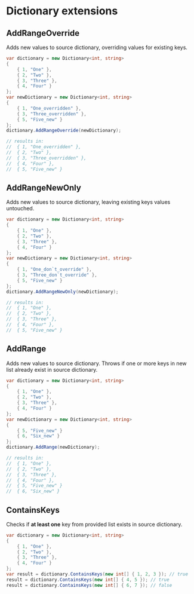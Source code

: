# Dictionary extensions

## AddRangeOverride

Adds new values to source dictionary, overriding values for existing keys.

```csharp
var dictionary = new Dictionary<int, string>
{
    { 1, "One" },
    { 2, "Two" },
    { 3, "Three" },
    { 4, "Four" }
};
var newDictionary = new Dictionary<int, string>
{
    { 1, "One_overridden" },
    { 3, "Three_overridden" },
    { 5, "Five_new" }
};
dictionary.AddRangeOverride(newDictionary);

// results in:
//  { 1, "One_overridden" },
//  { 2, "Two" },
//  { 3, "Three_overridden" },
//  { 4, "Four" },
//  { 5, "Five_new" }
```

## AddRangeNewOnly

Adds new values to source dictionary, leaving existing keys values untouched.

```csharp
var dictionary = new Dictionary<int, string>
{
    { 1, "One" },
    { 2, "Two" },
    { 3, "Three" },
    { 4, "Four" }
};
var newDictionary = new Dictionary<int, string>
{
    { 1, "One_don`t_override" },
    { 3, "Three_don`t_override" },
    { 5, "Five_new" }
};
dictionary.AddRangeNewOnly(newDictionary);

// results in:
//  { 1, "One" },
//  { 2, "Two" },
//  { 3, "Three" },
//  { 4, "Four" },
//  { 5, "Five_new" }
```

## AddRange

Adds new values to source dictionary. Throws if one or more keys in new list already exist in source dictionary.

```csharp
var dictionary = new Dictionary<int, string>
{
    { 1, "One" },
    { 2, "Two" },
    { 3, "Three" },
    { 4, "Four" }
};
var newDictionary = new Dictionary<int, string>
{
    { 5, "Five_new" }
    { 6, "Six_new" }
};
dictionary.AddRange(newDictionary);

// results in:
//  { 1, "One" },
//  { 2, "Two" },
//  { 3, "Three" },
//  { 4, "Four" },
//  { 5, "Five_new" }
//  { 6, "Six_new" }
```

## ContainsKeys

Checks if **at least one** key from provided list exists in source dictionary.

```csharp
var dictionary = new Dictionary<int, string>
{
    { 1, "One" },
    { 2, "Two" },
    { 3, "Three" },
    { 4, "Four" }
};
var result = dictionary.ContainsKeys(new int[] { 1, 2, 3 }); // true
result = dictionary.ContainsKeys(new int[] { 4, 5 }); // true
result = dictionary.ContainsKeys(new int[] { 6, 7 }); // false
```